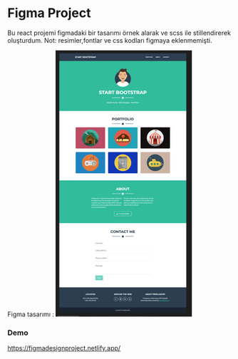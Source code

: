 # Figma Project

Bu react projemi figmadaki bir tasarımı örnek alarak ve scss ile stillendirerek oluşturdum. Not: resimler,fontlar ve css kodları figmaya eklenmemişti.

Figma tasarımı : 
![figma](src/assets/images/figma.png)

### Demo 
https://figmadesignproject.netlify.app/
 
